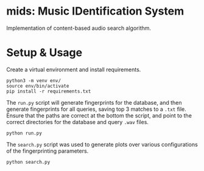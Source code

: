 # mids: Music IDentification System
Implementation of content-based audio search algorithm.

# Setup & Usage
Create a virtual environment and install requirements.
```
python3 -m venv env/
source env/bin/activate
pip install -r requirements.txt
```

The `run.py` script will generate fingerprints for the database, 
and then generate fingerprints for all queries, saving top 3 matches to a `.txt` file.
Ensure that the paths are correct at the bottom the script, 
and point to the correct directories for the database and query `.wav` files.
```
python run.py
```

The `search.py` script was used to generate plots over various 
configurations of the fingerprinting parameters. 
```
python search.py
```